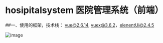 # hosipitalsystem   医院管理系统（前端）

##一、使用的框架，技术栈：
        vue@2.6.14, vuex@3.6.2，elenentUi@2.4.5


![image](https://github.com/EarvinHe/hospitalSystem/assets/140814338/eb8c9b2d-2c22-46c9-85e1-a279e35be6fa)
